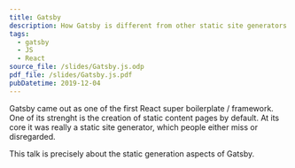 ```yaml
---
title: Gatsby
description: How Gatsby is different from other static site generators
tags:
  - gatsby
  - JS
  - React
source_file: /slides/Gatsby.js.odp
pdf_file: /slides/Gatsby.js.pdf
pubDatetime: 2019-12-04
---
```


Gatsby came out as one of the first React super boilerplate / framework. One of its strenght is the creation of static content pages by default. At its core it was really a static site generator, which people either miss or disregarded.

This talk is precisely about the static generation aspects of Gatsby.
